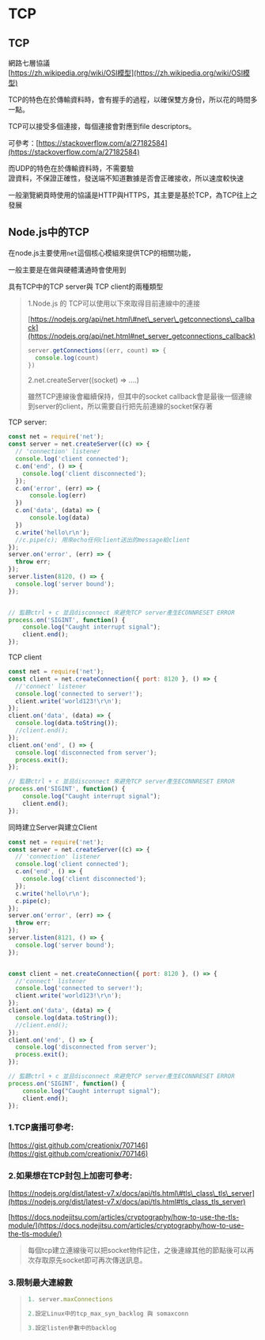 # TCP

## TCP

網路七層協議  
[https://zh.wikipedia.org/wiki/OSI模型](https://zh.wikipedia.org/wiki/OSI模型)

TCP的特色在於傳輸資料時，會有握手的過程，以確保雙方身份，所以花的時間多一點。

TCP可以接受多個連接，每個連接會對應到file descriptors。

可參考：[https://stackoverflow.com/a/27182584](https://stackoverflow.com/a/27182584)

而UDP的特色在於傳輸資料時，不需要驗  
證資料，不保證正確性，發送端不知道數據是否會正確接收，所以速度較快速

一般瀏覽網頁時使用的協議是HTTP與HTTPS，其主要是基於TCP，為TCP往上之發展

## Node.js中的TCP

在node.js主要使用`net`這個核心模組來提供TCP的相關功能，

一般主要是在做與硬體溝通時會使用到

具有TCP中的TCP server與 TCP client的兩種類型

> 1.Node.js 的 TCP可以使用以下來取得目前連線中的連接
>
> [https://nodejs.org/api/net.html\#net\_server\_getconnections\_callback](https://nodejs.org/api/net.html#net_server_getconnections_callback)
>
> ```javascript
> server.getConnections((err, count) => {
>   console.log(count)
> })
> ```
>
> 2.net.createServer\(\(socket\) =&gt; ....\)
>
> 雖然TCP連線後會繼續保持，但其中的socket callback會是最後一個連線到server的client，所以需要自行把先前連線的socket保存著

TCP server:

```javascript
const net = require('net');
const server = net.createServer((c) => {
  // 'connection' listener
  console.log('client connected');
  c.on('end', () => {
    console.log('client disconnected');
  });
  c.on('error', (err) => {
      console.log(err)
  })
  c.on('data', (data) => {
      console.log(data)
  })
  c.write('hello\r\n');
  //c.pipe(c); 用來echo任何client送出的message給client
});
server.on('error', (err) => {
  throw err;
});
server.listen(8120, () => {
  console.log('server bound');
});


// 監聽ctrl + c 並且disconnect 來避免TCP server產生ECONNRESET ERROR
process.on('SIGINT', function() {
    console.log("Caught interrupt signal");
    client.end();
});
```

TCP client

```javascript
const net = require('net');
const client = net.createConnection({ port: 8120 }, () => {
  //'connect' listener
  console.log('connected to server!');
  client.write('world123!\r\n');
});
client.on('data', (data) => {
  console.log(data.toString());
  //client.end();
});
client.on('end', () => {
  console.log('disconnected from server');
  process.exit();
});

// 監聽ctrl + c 並且disconnect 來避免TCP server產生ECONNRESET ERROR
process.on('SIGINT', function() {
    console.log("Caught interrupt signal");
    client.end();
});
```

同時建立Server與建立Client

```javascript
const net = require('net');
const server = net.createServer((c) => {
  // 'connection' listener
  console.log('client connected');
  c.on('end', () => {
    console.log('client disconnected');
  });
  c.write('hello\r\n');
  c.pipe(c);
});
server.on('error', (err) => {
  throw err;
});
server.listen(8121, () => {
  console.log('server bound');
});


const client = net.createConnection({ port: 8120 }, () => {
  //'connect' listener
  console.log('connected to server!');
  client.write('world123!\r\n');
});
client.on('data', (data) => {
  console.log(data.toString());
  //client.end();
});
client.on('end', () => {
  console.log('disconnected from server');
  process.exit();
});

// 監聽ctrl + c 並且disconnect 來避免TCP server產生ECONNRESET ERROR
process.on('SIGINT', function() {
    console.log("Caught interrupt signal");
    client.end();
});
```

### 1.TCP廣播可參考:

[https://gist.github.com/creationix/707146](https://gist.github.com/creationix/707146)

### 2.如果想在TCP封包上加密可參考:

[https://nodejs.org/dist/latest-v7.x/docs/api/tls.html\#tls\_class\_tls\_server](https://nodejs.org/dist/latest-v7.x/docs/api/tls.html#tls_class_tls_server)

[https://docs.nodejitsu.com/articles/cryptography/how-to-use-the-tls-module/](https://docs.nodejitsu.com/articles/cryptography/how-to-use-the-tls-module/)

> 每個tcp建立連線後可以把socket物件記住，之後連線其他的節點後可以再次存取原先socket即可再次傳送訊息。

### 3.限制最大連線數

> ```javascript
> 1. server.maxConnections
>
> 2.設定Linux中的tcp_max_syn_backlog 與 somaxconn
>
> 3.設定listen參數中的backlog
> ```

